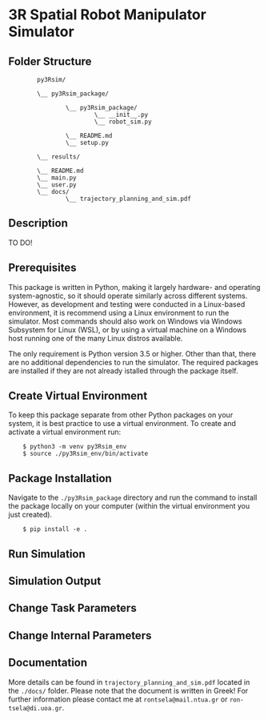 # 3R Spatial Robot Manipulator Simulator

## Folder Structure

```text
        py3Rsim/
        
        \__ py3Rsim_package/
                
                \__ py3Rsim_package/
                        \__ __init__.py
                        \__ robot_sim.py
                
                \__ README.md
                \__ setup.py

        \__ results/
                
        \__ README.md
        \__ main.py
        \__ user.py
        \__ docs/
                \__ trajectory_planning_and_sim.pdf
```

## Description

TO DO!

## Prerequisites

This package is written in Python, making it largely hardware- and operating system-agnostic, so it should operate similarly across different systems. However, as development and testing were conducted in a Linux-based environment, it is recommend using a Linux environment to run the simulator. Most commands should also work on Windows via Windows Subsystem for Linux (WSL), or by using a virtual machine on a Windows host running one of the many Linux distros available.

The only requirement is Python version 3.5 or higher. Other than that, there are no additional dependencies to run the simulator. The required packages are installed if they are not already istalled through the package itself.

## Create Virtual Environment

To keep this package separate from other Python packages on your system, it is best practice to use a virtual environment. To create and activate a virtual environment run:

```shell
    $ python3 -m venv py3Rsim_env
    $ source ./py3Rsim_env/bin/activate
```

## Package Installation

Navigate to the `./py3Rsim_package` directory and run the command to install the package locally on your computer (within the virtual environment you just created).

```shell
    $ pip install -e .
```

## Run Simulation

## Simulation Output

## Change Task Parameters

## Change Internal Parameters

## Documentation
More details can be found in `trajectory_planning_and_sim.pdf` located in the `./docs/` folder. Please note that the document is written in Greek! For further information please contact me at `rontsela@mail.ntua.gr` or `ron-tsela@di.uoa.gr`. 